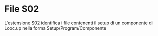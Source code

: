 # File S02

L'estensione S02 identifica i file contenenti il setup di un componente di Looc.up nella forma Setup/Program/Componente


